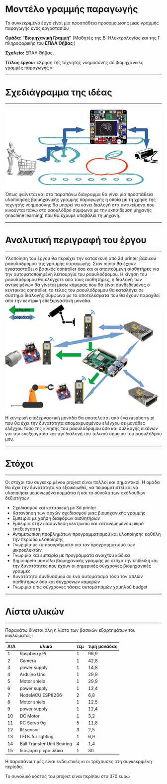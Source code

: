 #  Μοντέλο γραμμής παραγωγής
Το συγκεκριμένο έργο είναι μία προσπάθεια προσομοίωσης μιας γραμμής παραγωγής ενός εργοστασίου

**Ομάδα:  "Βιομηχανική Γραμμή"** (Μαθητές της Β' Ηλεκτρολογίας και της Γ πληροφορικής του  **ΕΠΑΛ Θήβας** )

**Σχολείο:** ΕΠΑΛ Θήβας.

**Τίτλος έργου:** «Χρήση της τεχνητής νοημοσύνης σε βιομηχανικές γραμμές παραγωγής »

______
# Σχεδιάγραμμα της ιδέας 


___

![](images/title_image1.jpg)
Όπως φαίνεται και στο παραπάνω διάγραμμα θα γίνει μία προσπάθεια υλοποίησης βιομηχανικής γραμμής παραγωγής η οποία με τη χρήση της τεχνητής νοημοσύνης θα μπορεί να κάνει διαλογή στα αντικείμενα που κινούνται πάνω στο ραουλόδρο σύμφωνα με την εκπαίδευση μηχανής (machine learning) που θα έχουμε υποβάλει τη μηχανή.
______

#  Αναλυτική περιγραφή του έργου


___
Υλοποίηση του έργου θα περιέχει την κατασκευή από 3d printer βασικού ραουλόδρομου της γραμμής παραγωγής. Στον οποίο θα έχουν εγκαταστάθει ο βασικός controller όσο και οι απαιτούμενη αισθητήρες για την αυτοματοποιημένη λειτουργία του ραουλόδρομου. Η κίνηση του ραουλόδρομου θα ελέγχετε από τους αισθητήρες, η διαλογή των αντικειμένων θα γίνεται μέσω κάμερας που θα είναι συνδεδεμένος ο κεντρικός controller, το τέλος του ραουλόδρομου θα καταλήγει σε σύστημα διαλογής σύμφωνα με τα αποτελέσματα που θα έχουν παραχθεί από την κεντρική επεξεργαστική μονάδα.
![](images/basicproc.png)
Η κεντρική επεξεργαστική μονάδα θα αποτελείται από ένα raspberry pi που θα έχει την δυνατότητα απομακρυσμένου ελέγχου σε μονάδες ελέγχου τόσο της κίνησης του ραουλόδρομου όσο και συλλογής εικόνων για την επεξεργασία και την διαλογή του τελικού σημείου του ραουλόδρου μου.

______

#  Στόχοι 


___
Οι στόχοι του συγκεκριμένου project είναι πολλοί και σημαντικοί. Η ομάδα θα έχει την δυνατότητα να εξοικειωθεί, να πειραματιστεί και να υλοποιήσει μεμονωμένα κομμάτια ή και το σύνολο των ακόλουθων δεξιοτήτων

* Σχεδιασμού και κατασκευή με 3d printer
* Κατανόηση των αρχών σχεδιασμού μιας βιομηχανικής γραμμής
* Εμπειρία με χρήση διαφόρων αισθητήρων
* Εμπειρία στην διασύνδεση κεντρικού και κατανεμημένου μικρό επεξεργαστή
* Αντιμετώπιση προβλημάτων προγραμματισμού και υλοποίησης καθόλη την περίοδο υλοποίησης
* Γνωριμία με τα προγράμματα για τον προγραμματισμό των μικροελεκτών
* Γνωριμία και εμπειρία με προγράμματα ανοιχτού κώδικα
* Δημιουργία μοντέλο βιομηχανικής γραμμής με στόχο την επίδειξη και την δυνατότητες που έχουν οι σημερινές σύγχρονες βιομηχανικές γραμμές
* Δυνατότητα συνδυασμού σε ένα αυτοματισμό τόσο τον απλών αισθητήρων όσο και σύγχρονων καμερών
* Γνωριμία ε τις σύγχρονες τάσεις αυτοματισμών χαμηλού budget

______

#  Λίστα υλικών


___
Παρακάτω δίνεται όλη η λίστα των βασικών εξαρτημάτων του κυκλώματος : 

| A/A | υλικό                      | τεμ | τιμή μονάδας |
|-----|----------------------------|-----|--------------|
| 1   | Raspberry Pi               | 1   | 96,9         |
| 2   | Camera                     | 1   | 42,8         |
| 3   | power supply               | 1   | 14,8         |
| 4   | Arduino Uno                | 1   | 29,9         |
| 5   | Motor shield               | 1   | 29,9         |
| 6   | power supply               | 1   | 12,4         |
| 7   | NodeMCU ESP8266            | 2   | 6,8          |
| 8   | Motor shield               | 1   | 12,5         |
| 9   | power supply               | 1   | 12,4         |
| 10  | DC Motor                   | 1   | 3,2          |
| 11  | RC Servo 9g                | 5   | 11,8         |
| 12  | IR sensor                  | 3   | 2,5          |
| 13  | LEDs for lighting          | 1   | 6,9          |
| 14  | Ball Transfer Unit Bearing | 4   | 1,4          |
| 15  | διάφορα μικρό υλικά        | 1   | 30           |

Η παραπάνω τιμές είναι ενδεικτικές κι οι τρέχουσες στη συγκεκριμένη περίοδο.

Το συνολικό κόστος του project είναι περίπου στο 370 ευρώ




